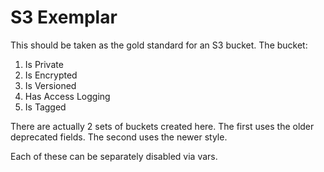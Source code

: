 # S3 Exemplar

This should be taken as the gold standard for an S3 bucket.  The bucket:

1. Is Private
2. Is Encrypted
3. Is Versioned
4. Has Access Logging
5. Is Tagged

There are actually 2 sets of buckets created here.  The first uses the older deprecated fields.  The second uses the newer style.

Each of these can be separately disabled via vars.
